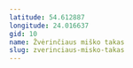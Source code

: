 ```yaml
---
latitude: 54.612887
longitude: 24.016637
gid: 10
name: Žvėrinčiaus miško takas
slug: zverinciaus-misko-takas
---
```


